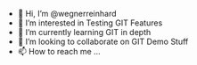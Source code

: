 - 👋 Hi, I’m @wegnerreinhard
- 👀 I’m interested in Testing GIT Features
- 🌱 I’m currently learning GIT in depth
- 💞️ I’m looking to collaborate on GIT Demo Stuff
- 📫 How to reach me ...

<!---
wegnerreinhard/wegnerreinhard is a ✨ special ✨ repository because its `README.md` (this file) appears on your GitHub profile.
You can click the Preview link to take a look at your changes.
--->
